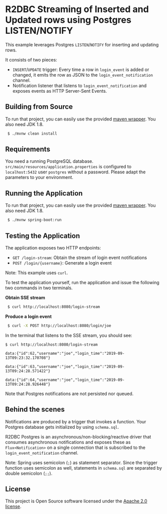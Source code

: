 R2DBC Streaming of Inserted and Updated rows using Postgres LISTEN/NOTIFY
=========================================================================

This example leverages Postgres `LISTEN`/`NOTIFY` for inserting and updating rows.

It consists of two pieces:

* `INSERT`/`UPDATE` trigger: Every time a row in `login_event` is added or changed, it emits the row as JSON to the `login_event_notification` channel.
* Notification listener that listens to `login_event_notification` and exposes events as HTTP Server-Sent Events.

## Building from Source

To run that project, you can easily use the provided [maven wrapper](https://github.com/takari/maven-wrapper).
You also need JDK 1.8.

```bash
 $ ./mvnw clean install
```

## Requirements

You need a running PostgreSQL database. `src/main/resources/application.properties` is configured to `localhost:5432` user `postgres` without a password.
Please adapt the parameters to your environment.

## Running the Application

To run that project, you can easily use the provided [maven wrapper](https://github.com/takari/maven-wrapper).
You also need JDK 1.8.

```bash
 $ ./mvnw spring-boot:run
```

## Testing the Application

The application exposes two HTTP endpoints:

* `GET /login-stream`: Obtain the stream of login event notifications
* `POST /login/{username}`: Generate a login event

Note: This example uses `curl`.

To test the application yourself, run the application and issue the following two commands in two terminals.

**Obtain SSE stream**

```bash
 $ curl http://localhost:8080/login-stream
``` 

**Produce a login event**

```bash
 $ curl -X POST http://localhost:8080/login/joe
```

In the terminal that listens to the SSE stream, you should see:

```
$ curl http://localhost:8080/login-stream

data:{"id":62,"username":"joe","login_time":"2019-09-13T09:23:32.170708"}

data:{"id":63,"username":"joe","login_time":"2019-09-13T09:24:28.571422"}

data:{"id":64,"username":"joe","login_time":"2019-09-13T09:24:28.926448"}
```

Note that Postgres notifications are not persisted nor queued.

## Behind the scenes

Notifications are produced by a trigger that invokes a function. Your Postgres database gets initialized by using `schema.sql`.

R2DBC Postgres is an asynchronous/non-blocking/reactive driver that consumes asynchronous notifications and exposes these as `Flux<Notification>` on a single connection that is subscribed to the `login_event_notification` channel. 

Note: Spring uses semicolon (`;`) as statement separator. Since the trigger function uses semicolon as well, statements in `schema.sql` are separated by double semicolon (`;;`).

## License

This project is Open Source software licensed under the [Apache 2.0 license](https://www.apache.org/licenses/LICENSE-2.0.html).
